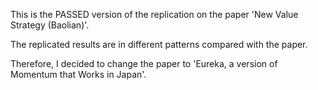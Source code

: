 This is the PASSED version of the replication on the paper 'New Value Strategy (Baolian)'.

The replicated results are in different patterns compared with the paper.

Therefore, I decided to change the paper to 'Eureka, a version of Momentum that Works in Japan'.
